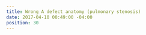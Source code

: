 ```yaml
---
title: Wrong A defect anatomy (pulmonary stenosis)
date: 2017-04-10 00:49:00 -04:00
position: 30
---
```


